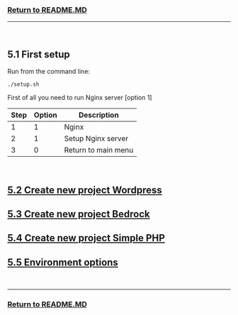 ### [Return to README.MD](../../README.MD#5-start-the-application)
----------------------------------
<br>

## 5.1 First setup

Run from the command line:

```
./setup.sh
```

First of all you need to run Nginx server [option 1]

| Step | Option | Description              |
|------|--------|--------------------------|
| 1    | 1      | Nginx                    |
| 2    | 1      | Setup Nginx server       |
| 3    | 0      | Return to main menu      |

<br>

## [5.2 Create new project Wordpress](./5-doc-new-wordpress.MD#52-create-new-project-wordpress)

## [5.3 Create new project Bedrock](./5-doc-new-bedrock.MD#53-new-bedrock)

## [5.4 Create new project Simple PHP](./5-doc-new-php.MD#5-new-bedrock)

## [5.5 Environment options](./5-doc-environment-options.MD#5.5-environment-options)

<br>

----------------------------------
### [Return to README.MD](../../README.MD#5-start-the-application)
